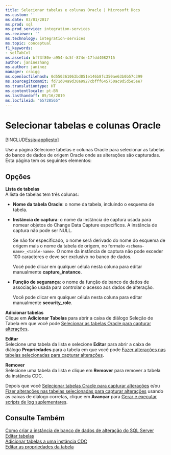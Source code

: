 ```yaml
---
title: Selecionar tabelas e colunas Oracle | Microsoft Docs
ms.custom: ''
ms.date: 03/01/2017
ms.prod: sql
ms.prod_service: integration-services
ms.reviewer: ''
ms.technology: integration-services
ms.topic: conceptual
f1_keywords:
- selTabCol
ms.assetid: bf73f80e-a954-4c5f-874e-17fdd4082715
author: janinezhang
ms.author: janinez
manager: craigg
ms.openlocfilehash: 0d550361063bd051e146b8fc350ae63b0b57c399
ms.sourcegitcommit: fd71d04a9d30a9927cbfff645750ac9d5d5e5ee7
ms.translationtype: HT
ms.contentlocale: pt-BR
ms.lasthandoff: 05/16/2019
ms.locfileid: "65728565"
---
```

# <a name="select-oracle-tables-and-columns"></a>Selecionar tabelas e colunas Oracle

[!INCLUDE[ssis-appliesto](../../includes/ssis-appliesto-ssvrpluslinux-asdb-asdw-xxx.md)]


  Use a página Selecione tabelas e colunas Oracle para selecionar as tabelas do banco de dados de origem Oracle onde as alterações são capturadas. Esta página tem os seguintes elementos:  
  
## <a name="options"></a>Opções  
 **Lista de tabelas**  
 A lista de tabelas tem três colunas:  
  
-   **Nome da tabela Oracle**: o nome da tabela, incluindo o esquema de tabela.  
  
-   **Instância de captura**: o nome da instância de captura usada para nomear objetos do Change Data Capture específicos. A instância de captura não pode ser NULL.  
  
     Se não for especificado, o nome será derivado do nome do esquema de origem mais o nome da tabela de origem, no formato `<schema-name>_<table-name>`. O nome da instância de captura não pode exceder 100 caracteres e deve ser exclusivo no banco de dados.  
  
     Você pode clicar em qualquer célula nesta coluna para editar manualmente **capture_instance**.  
  
-   **Função de segurança**: o nome da função de banco de dados de associação usada para controlar o acesso aos dados de alteração.  
  
     Você pode clicar em qualquer célula nesta coluna para editar manualmente **security_role**.  
  
 **Adicionar tabelas**  
 Clique em **Adicionar Tabelas** para abrir a caixa de diálogo Seleção de Tabela em que você pode [Selecionar as tabelas Oracle para capturar alterações](../../integration-services/change-data-capture/select-oracle-tables-for-capturing-changes.md).  
  
 **Editar**  
 Selecione uma tabela da lista e selecione **Editar** para abrir a caixa de diálogo **Propriedades** para a tabela em que você pode [Fazer alterações nas tabelas selecionadas para capturar alterações](../../integration-services/change-data-capture/make-changes-to-the-tables-selected-for-capturing-changes.md).  
  
 **Remover**  
 Selecione uma tabela da lista e clique em **Remover** para remover a tabela da instância CDC.  
  
 Depois que você [Selecionar tabelas Oracle para capturar alterações](../../integration-services/change-data-capture/select-oracle-tables-for-capturing-changes.md) e/ou [Fizer alterações nas tabelas selecionadas para capturar alterações](../../integration-services/change-data-capture/make-changes-to-the-tables-selected-for-capturing-changes.md) usando as caixas de diálogo corretas, clique em **Avançar** para [Gerar e executar scripts de log suplementares](../../integration-services/change-data-capture/generate-and-run-the-supplemental-logging-script.md).  
  
## <a name="see-also"></a>Consulte Também  
 [Como criar a instância de banco de dados de alteração do SQL Server](../../integration-services/change-data-capture/how-to-create-the-sql-server-change-database-instance.md)   
 [Editar tabelas](../../integration-services/change-data-capture/edit-tables.md)   
 [Adicionar tabelas a uma instância CDC](../../integration-services/change-data-capture/add-tables-to-a-cdc-instance.md)   
 [Editar as propriedades da tabela](../../integration-services/change-data-capture/edit-the-table-properties.md)  
  
  
